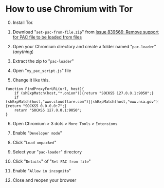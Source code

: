 # How to use Chromium with Tor


0. Install Tor.

1. Download "`set-pac-from-file.zip`" from [Issue 839566: Remove support for PAC file to be loaded from files](https://bugs.chromium.org/p/chromium/issues/detail?id=839566#c40)

2. Open your Chromium directory and create a folder named "`pac-loader`" (_anything_)

3. Extract the zip to "`pac-loader`"

4. Open "`my_pac_script.js`" file

5. Change it like this.

```
function FindProxyForURL(url, host){
    if (shExpMatch(host,"*.onion")){return "SOCKS5 127.0.0.1:9050";}
    if (shExpMatch(host,"www.cloudflare.com")||shExpMatch(host,"www.nsa.gov")){return "SOCKS5 0.0.0.0:7";}
	return "SOCKS5 127.0.0.1:9050";
}
```

6. Open Chromium > 3 dots > `More Tools` > `Extensions`

7. Enable "`Developer mode`"

8. Click "`Load unpacked`"

9. Select your "`pac-loader`" directory

10. Click "`Details`" of "`Set PAC from file`"

11. Enable "`Allow in incognito`"

12. Close and reopen your browser

